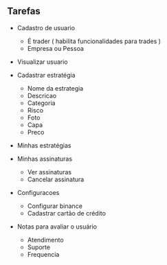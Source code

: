 ## Tarefas
- Cadastro de usuario
  - É trader ( habilita funcionalidades para trades )
  - Empresa ou Pessoa
- Visualizar usuario
- Cadastrar estratégia
  - Nome da estrategia
  - Descricao
  - Categoria
  - Risco
  - Foto
  - Capa
  - Preco

- Minhas estratégias
- Minhas assinaturas
  - Ver assinaturas
  - Cancelar assinatura

- Configuracoes
  - Configurar binance
  - Cadastrar cartão de crédito



- Notas para avaliar o usuário
  - Atendimento
  - Suporte
  - Frequencia
